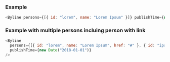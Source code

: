 ### Example

```js
<Byline persons={[{ id: "lorem", name: "Lorem Ipsum" }]} publishTime={new Date("2018-01-01")} />
```

### Example with multiple persons incluing person with link

```js
<Byline
  persons={[{ id: "lorem", name: "Lorem Ipsum", href: "#" }, { id: "ipsum", name: "Ipsum Dolor" }]}
  publishTime={new Date("2018-01-01")}
/>
```
